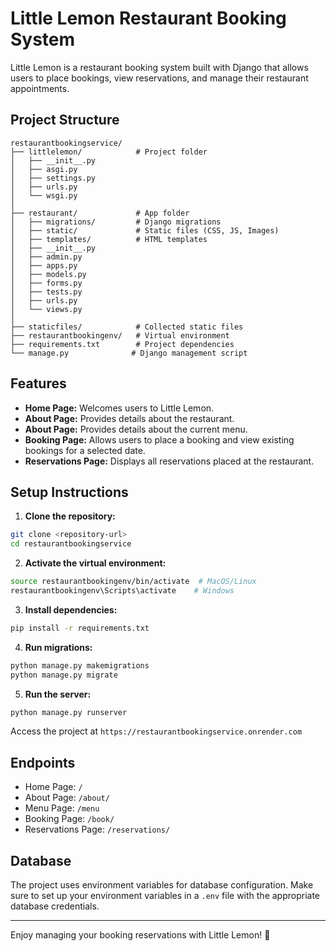 # Little Lemon Restaurant Booking System

Little Lemon is a restaurant booking system built with Django that allows users to place bookings, view reservations, and manage their restaurant appointments.

## Project Structure
```
restaurantbookingservice/
├── littlelemon/            # Project folder
│   ├── __init__.py
│   ├── asgi.py
│   ├── settings.py
│   ├── urls.py
│   └── wsgi.py
│
├── restaurant/             # App folder
│   ├── migrations/         # Django migrations
│   ├── static/             # Static files (CSS, JS, Images)
│   ├── templates/          # HTML templates
│   ├── __init__.py
│   ├── admin.py
│   ├── apps.py
│   ├── models.py
│   ├── forms.py
│   ├── tests.py
│   ├── urls.py
│   └── views.py
│
├── staticfiles/            # Collected static files
├── restaurantbookingenv/   # Virtual environment
├── requirements.txt        # Project dependencies
└── manage.py              # Django management script
```

## Features
- **Home Page:** Welcomes users to Little Lemon.
- **About Page:** Provides details about the restaurant.
- **About Page:** Provides details about the current menu.
- **Booking Page:** Allows users to place a booking and view existing bookings for a selected date.
- **Reservations Page:** Displays all reservations placed at the restaurant.

## Setup Instructions
1. **Clone the repository:**
```bash
git clone <repository-url>
cd restaurantbookingservice
```

2. **Activate the virtual environment:**
```bash
source restaurantbookingenv/bin/activate  # MacOS/Linux
restaurantbookingenv\Scripts\activate    # Windows
```

3. **Install dependencies:**
```bash
pip install -r requirements.txt
```

4. **Run migrations:**
```bash
python manage.py makemigrations
python manage.py migrate
```

5. **Run the server:**
```bash
python manage.py runserver
```
Access the project at `https://restaurantbookingservice.onrender.com`

## Endpoints
- Home Page: `/`
- About Page: `/about/`
- Menu Page: `/menu`
- Booking Page: `/book/`
- Reservations Page: `/reservations/`

## Database
The project uses environment variables for database configuration. Make sure to set up your environment variables in a `.env` file with the appropriate database credentials.

---
Enjoy managing your booking reservations with Little Lemon! 🍋
